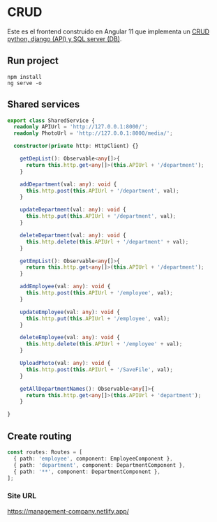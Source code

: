 # CRUD

Este es el frontend construido en Angular 11 que implementa un [CRUD python, django (API) y SQL server (DB)](https://github.com/blackweaver/crud-python-django-backend).

## Run project

```
npm install
ng serve -o
```

## Shared services

```typescript
export class SharedService {
  readonly APIUrl = 'http://127.0.0.1:8000/';
  readonly PhotoUrl = 'http://127.0.0.1:8000/media/';

  constructor(private http: HttpClient) {}

    getDepList(): Observable<any[]>{
      return this.http.get<any[]>(this.APIUrl + '/department');
    }

    addDepartment(val: any): void {
      this.http.post(this.APIUrl + '/department', val);
    }

    updateDepartment(val: any): void {
      this.http.put(this.APIUrl + '/department', val);
    }

    deleteDepartment(val: any): void {
      this.http.delete(this.APIUrl + '/department' + val);
    }

    getEmpList(): Observable<any[]>{
      return this.http.get<any[]>(this.APIUrl + '/department');
    }

    addEmployee(val: any): void {
      this.http.post(this.APIUrl + '/employee', val);
    }

    updateEmployee(val: any): void {
      this.http.put(this.APIUrl + '/employee', val);
    }

    deleteEmployee(val: any): void {
      this.http.delete(this.APIUrl + '/employee' + val);
    }

    UploadPhoto(val: any): void {
      this.http.post(this.APIUrl + '/SaveFile', val);
    }

    getAllDepartmentNames(): Observable<any[]>{
      return this.http.get<any[]>(this.APIUrl + 'department');
    }

}
```

## Create routing

```typescript
const routes: Routes = [
  { path: 'employee', component: EmployeeComponent },
  { path: 'department', component: DepartmentComponent },
  { path: '**', component: DepartmentComponent },
];
```


### Site URL

https://management-company.netlify.app/
